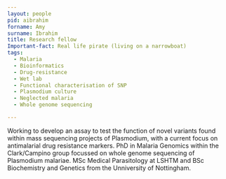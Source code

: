 ```yaml
---
layout: people
pid: aibrahim
forname: Amy
surname: Ibrahim
title: Research fellow
Important-fact: Real life pirate (living on a narrowboat)
tags:
  - Malaria
  - Bioinformatics
  - Drug-resistance
  - Wet lab
  - Functional characterisation of SNP
  - Plasmodium culture
  - Neglected malaria
  - Whole genome sequencing

---
```


Working to develop an assay to test the function of novel variants found within mass sequencing projects of Plasmodium, with a current focus on antimalarial drug resistance markers. PhD in Malaria Genomics within the Clark/Campino group focussed on whole genome sequencing of Plasmodium malariae. MSc Medical Parasitology at LSHTM and BSc Biochemistry and Genetics from the Unniversity of Nottingham. 
